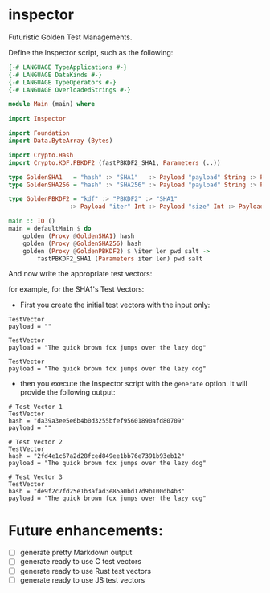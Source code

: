 # inspector

Futuristic Golden Test Managements.

Define the Inspector script, such as the following:

```haskell
{-# LANGUAGE TypeApplications #-}
{-# LANGUAGE DataKinds #-}
{-# LANGUAGE TypeOperators #-}
{-# LANGUAGE OverloadedStrings #-}

module Main (main) where

import Inspector

import Foundation
import Data.ByteArray (Bytes)

import Crypto.Hash
import Crypto.KDF.PBKDF2 (fastPBKDF2_SHA1, Parameters (..))

type GoldenSHA1   = "hash" :> "SHA1"   :> Payload "payload" String :> Payload "hash" (Digest SHA1)
type GoldenSHA256 = "hash" :> "SHA256" :> Payload "payload" String :> Payload "hash" (Digest SHA256)

type GoldenPBKDF2 = "kdf" :> "PBKDF2" :> "SHA1"
                 :> Payload "iter" Int :> Payload "size" Int :> Payload "password" String :> Payload "salt" String :> Payload "hash" Bytes

main :: IO ()
main = defaultMain $ do
    golden (Proxy @GoldenSHA1) hash
    golden (Proxy @GoldenSHA256) hash
    golden (Proxy @GoldenPBKDF2) $ \iter len pwd salt ->
        fastPBKDF2_SHA1 (Parameters iter len) pwd salt
```

And now write the appropriate test vectors:

for example, for the SHA1's Test Vectors:

* First you create the initial test vectors with the input only:

```shell
TestVector
payload = ""

TestVector
payload = "The quick brown fox jumps over the lazy dog"

TestVector
payload = "The quick brown fox jumps over the lazy cog"
```

* then you execute the Inspector script with the `generate` option.
  It will provide the following output:

```shell
# Test Vector 1
TestVector
hash = "da39a3ee5e6b4b0d3255bfef95601890afd80709"
payload = ""

# Test Vector 2
TestVector
hash = "2fd4e1c67a2d28fced849ee1bb76e7391b93eb12"
payload = "The quick brown fox jumps over the lazy dog"

# Test Vector 3
TestVector
hash = "de9f2c7fd25e1b3afad3e85a0bd17d9b100db4b3"
payload = "The quick brown fox jumps over the lazy cog"

```

# Future enhancements:

- [ ] generate pretty Markdown output
- [ ] generate ready to use C test vectors
- [ ] generate ready to use Rust test vectors
- [ ] generate ready to use JS test vectors
